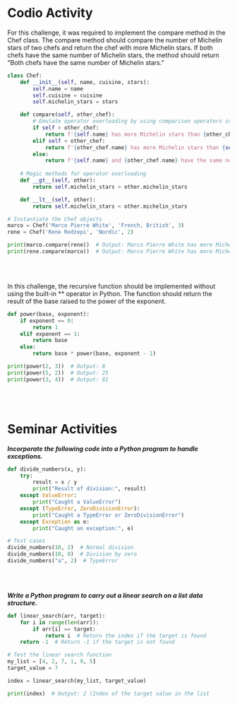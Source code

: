 # Codio Activity

For this challenge, it was required to implement the compare method in the Chef class. The compare method should compare the number of Michelin stars of two chefs and return the chef with more Michelin stars. If both chefs have the same number of Michelin stars, the method should return "Both chefs have the same number of Michelin stars."
</br>

```python
class Chef:
    def __init__(self, name, cuisine, stars):
        self.name = name
        self.cuisine = cuisine
        self.michelin_stars = stars

    def compare(self, other_chef):
        # Emulate operator overloading by using comparison operators inside the method
        if self > other_chef:
            return f'{self.name} has more Michelin stars than {other_chef.name}'
        elif self < other_chef:
            return f'{other_chef.name} has more Michelin stars than {self.name}'
        else:
            return f'{self.name} and {other_chef.name} have the same number of Michelin stars'
    
    # Magic methods for operator overloading
    def __gt__(self, other):
        return self.michelin_stars > other.michelin_stars

    def __lt__(self, other):
        return self.michelin_stars < other.michelin_stars

# Instantiate the Chef objects
marco = Chef('Marco Pierre White', 'French, British', 3)
rene = Chef('Rene Redzepi', 'Nordic', 2)

print(marco.compare(rene))  # Output: Marco Pierre White has more Michelin stars than Rene Redzepi
print(rene.compare(marco))  # Output: Marco Pierre White has more Michelin stars than Rene Redzepi
```
</br>
</br>

In this challenge, the recursive function should be implemented without using the built-in ** operator in Python. The function should return the result of the base raised to the power of the exponent.
</br>

```python
def power(base, exponent):
    if exponent == 0:
        return 1
    elif exponent == 1:
        return base
    else:
        return base * power(base, exponent - 1)

print(power(2, 3))  # Output: 8
print(power(5, 2))  # Output: 25
print(power(3, 4))  # Output: 81
```
</br>
</br>


# Seminar Activities

___Incorporate the following code into a Python program to handle exceptions.___
</br>

```python
def divide_numbers(x, y):
    try:
        result = x / y
        print("Result of division:", result)
    except ValueError:
        print("Caught a ValueError")
    except (TypeError, ZeroDivisionError):
        print("Caught a TypeError or ZeroDivisionError")
    except Exception as e:
        print("Caught an exception:", e)

# Test cases
divide_numbers(10, 2)  # Normal division
divide_numbers(10, 0)  # Division by zero
divide_numbers("a", 2)  # TypeError
```
</br>
</br>

___Write a Python program to carry out a linear search on a list data structure.___
</br>

```python
def linear_search(arr, target):
    for i in range(len(arr)):
        if arr[i] == target:
            return i  # Return the index if the target is found
    return -1  # Return -1 if the target is not found

# Test the linear search function
my_list = [4, 2, 7, 1, 9, 5]
target_value = 7

index = linear_search(my_list, target_value)

print(index)  # Output: 2 (Index of the target value in the list
```